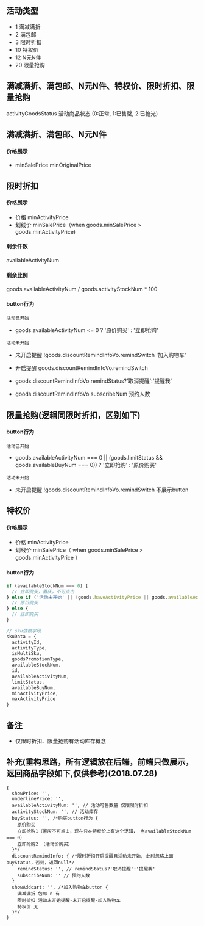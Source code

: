 
## 活动类型
- 1 满减满折
- 2 满包邮
- 3 限时折扣
- 10 特权价
- 12 N元N件
- 20 限量抢购

## 满减满折、满包邮、N元N件、特权价、限时折扣、限量抢购
activityGoodsStatus
活动商品状态 (0:正常, 1:已售罄, 2:已抢光)

## 满减满折、满包邮、N元N件
#### 价格展示
- minSalePrice minOriginalPrice

## 限时折扣
#### 价格展示
- 价格 minActivityPrice
- 划线价 minSalePrice（when goods.minSalePrice > goods.minActivityPrice)

#### 剩余件数
availableActivityNum

#### 剩余比例
goods.availableActivityNum / goods.activityStockNum * 100

#### button行为
`活动已开始`
- goods.availableActivityNum <= 0 ? '原价购买' : '立即抢购'

`活动未开始`
- 未开启提醒 !goods.discountRemindInfoVo.remindSwitch '加入购物车'

- 开启提醒 goods.discountRemindInfoVo.remindSwitch

- goods.discountRemindInfoVo.remindStatus?'取消提醒':'提醒我'

- goods.discountRemindInfoVo.subscribeNum  预约人数

## 限量抢购(逻辑同限时折扣，区别如下)
#### button行为
`活动已开始`
- goods.availableActivityNum === 0 || (goods.limitStatus && goods.availableBuyNum === 0)) ?  '立即抢购' : '原价购买'

`活动未开始`
- 未开启提醒 !goods.discountRemindInfoVo.remindSwitch 不展示button

## 特权价
#### 价格展示
- 价格 minActivityPrice
- 划线价 minSalePrice（ when goods.minSalePrice > goods.minActivityPrice ）

#### button行为

```js
if (availableStockNum === 0) {
  // 立即购买，置灰，不可点击
} else if ('活动未开始' || !goods.haveActivityPrice || goods.availableActivityNum === 0 || (goods.limitStatus && goods.availableBuyNum) {
  // 原价购买
} else {
  // 立即购买
}
```


```js
// sku依赖字段
skuData = {
  activityId,
  activityType,
  isMultiSku,
  goodsPromotionType,
  availableStockNum,
  id,
  availableActivityNum,
  limitStatus,
  availableBuyNum,
  minActivityPrice,
  maxActivityPrice
}
```

## 备注
- 仅限时折扣、限量抢购有活动库存概念


## 补充(重构思路，所有逻辑放在后端，前端只做展示，返回商品字段如下,仅供参考)(2018.07.28)
```
{
  showPrice: '',
  underlinePrice: '',
  availableActivityNum: '', // 活动可售数量 仅限限时折扣
  activityStockNum: '', // 活动库存
  buyStatus: '', /*购买button行为 {
    原价购买
    立即抢购1（置灰不可点击，现在只在特权价上有这个逻辑， 当availableStockNum === 0）
    立即抢购2 （活动价购买）
  }*/
  discountRemindInfo: { /*限时折扣开启提醒且活动未开始, 此时忽略上面buyStatus，否则，返回null*/
    remindStatus: '', // remindStatus?'取消提醒':'提醒我'
    subscribeNum: '' // 预约人数
  }
  showAddcart: '', /*加入购物车button {
    满减满折 包邮 n 有
    限时折扣 活动未开始提醒-未开启提醒-加入购物车
    特权价 无
  }*/
}
```